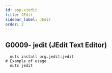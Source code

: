 ```yaml
---
id: app-xjedit
title: JEdit
sidebar_label: JEdit
order: 2
---
```



## G0009- jedit (JEdit Text Editor)
```
  nuts install org.jedit:jedit
# Example of usage
  nuts jedit
```